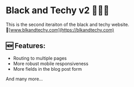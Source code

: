 # Black and Techy v2 👨🏾‍💻

This is the second iteraiton of the black and techy website.
🔗[www.blkandtechy.com](https://blkandtechy.com)

## 🆕 Features:

- Routing to multiple pages
- More robust mobile responsiveness
- More fields in the blog post form

And many more...

